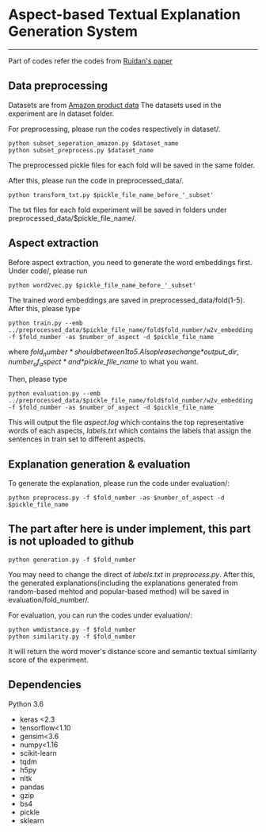 # Aspect-based Textual Explanation Generation System
---
Part of codes refer the codes from [Ruidan's paper](https://github.com/ruidan/Unsupervised-Aspect-Extraction)
## Data preprocessing
Datasets are from [Amazon product data](https://nijianmo.github.io/amazon/index.html)
The datasets used in the experiment are in dataset folder.

For preprocessing, please run the codes respectively in dataset/.
```
python subset_seperation_amazon.py $dataset_name
python subset_preprocess.py $dataset_name
```
The preprocessed pickle files for each fold will be saved in the same folder.

After this, please run the code in preprocessed_data/.
```
python transform_txt.py $pickle_file_name_before_'_subset'
```
The txt files for each fold experiment will be saved in folders under preprocessed_data/$pickle_file_name/.

## Aspect extraction
Before aspect extraction, you need to generate the word embeddings first. Under code/, please run
```
python word2vec.py $pickle_file_name_before_'_subset'
```
The trained word embeddings are saved in preprocessed_data/fold(1-5).
After this, please type
```
python train.py --emb ../preprocessed_data/$pickle_file_name/fold$fold_number/w2v_embedding -f $fold_number -as $number_of_aspect -d $pickle_file_name
```

where *$fold_number* should between 1 to 5. Also please change *$output_dir*, *$number_of_aspect* and *$pickle_file_name* to what you want.

Then, please type
```
python evaluation.py --emb ../preprocessed_data/$pickle_file_name/fold$fold_number/w2v_embedding -f $fold_number -as $number_of_aspect -d $pickle_file_name
```
This will output the file *aspect.log* which contains the top representative words of each aspects, *labels.txt* which contains the labels that assign the sentences in train set to different aspects.

## Explanation generation & evaluation
To generate the explanation, please run the code under evaluation/:
```
python preprocess.py -f $fold_number -as $number_of_aspect -d $pickle_file_name
```
## The part after here is under implement, this part is not uploaded to github

```
python generation.py -f $fold_number
```
You may need to change the direct of *labels.txt* in *preprocess.py*.
After this, the generated explanations(including the explanations generated from random-based mehtod and popular-based method) will be saved in evaluation/fold_number/.

For evaluation, you can run the codes under evaluation/:
```
python wmdistance.py -f $fold_number 
python similarity.py -f $fold_number 
```
It will return the word mover's distance score and semantic textual similarity score of the experiment.

## Dependencies
Python 3.6
* keras <2.3
* tensorflow<1.10
* gensim<3.6
* numpy<1.16
* scikit-learn
* tqdm
* h5py
* nltk
* pandas
* gzip
* bs4
* pickle
* sklearn
